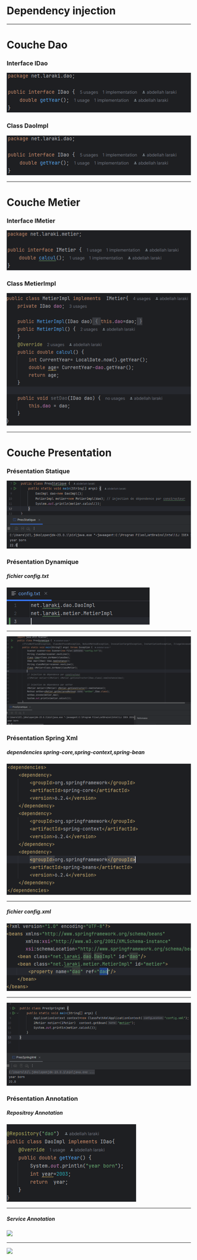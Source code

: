 <h1>Dependency injection</h1>
<hr/>
<h1>Couche Dao</h1>
<h3>Interface IDao</h3>
<img src="images/IDao01.png">
<h3>Class DaoImpl</h3>
<img src="images/IDao01.png">
<hr/>
<h1>Couche Metier</h1>
<h3>Interface IMetier</h3>
<img src="images/IMetier01.png">
<h3>Class MetierImpl</h3>
<img src="images/MetierImpl01.png">
<hr/>
<h1>Couche Presentation</h1>
<h3>Présentation Statique</h3>
<img src="images/presentationStatique.png">
<h3>Présentation Dynamique</h3>
<h5>fichier config.txt</h5>
<img src="images/config.png">
<hr/>
<img src="images/presentationDynamique.png">
<h3>Présentation Spring Xml</h3>
<h5>dependencies spring-core,spring-context,spring-bean</h5>
<img src="images/dependencies.png">
<hr/>
<h5>fichier config.xml</h5>
<img src="images/xml.png"/>
<hr/>
<img src="images/presentationSpringXMl.png">
<h3>Présentation Annotation</h3>
<h5>Repositroy Annotation</h5>
<img src="images/repositoryAnn.png">
<hr/>
<h5>Service Annotation</h5>
<img src="images/ServiceAnn.png.png">
<hr/>
<img src="images/presentationAnnotation.png.png">

